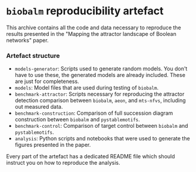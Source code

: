 # `biobalm` reproducibility artefact

This archive contains all the code and data necessary to reproduce the results presented in the 
"Mapping the attractor landscape of Boolean networks" paper.

### Artefact structure

 * `models-generator`: Scripts used to generate random models. You don't have to use these, the generated models are already included. These are just for completeness.
 * `models`: Model files that are used during testing of `biobalm`.
 * `benchmark-attractor`: Scripts necessary for reproducing the attractor detection comparison between `biobalm`, `aeon`, and `mts-nfvs`, including out measured data.
 * `benchmark-construction`: Comparison of full succession diagram construction between `biobalm` and `pystablemotifs`.
 * `benchmark-control`: Comparison of target control between `biobalm` and `pystablemotifs`.
 * `analysis`: Python scripts and notebooks that were used to generate the figures presented in the paper.

Every part of the artefact has a dedicated README file which should instruct you on how to reproduce the analysis.